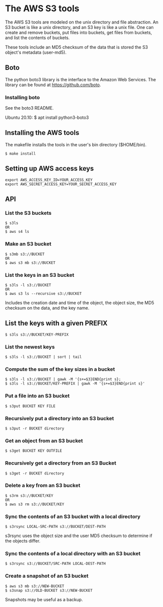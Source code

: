 # The AWS S3 tools
The AWS S3 tools are modeled on the unix directory and file abstraction.
An S3 bucket is like a unix directory, and an S3 key is like a unix file.
One can create and remove buckets, put files into buckets, get files from buckets, and list
the contents of buckets.

These tools include an MD5 checksum of the data that is stored the S3 object's metadata
(user-md5).

## Boto
The python boto3 library is the interface to the Amazon Web Services.
The library can be found at https://github.com/boto.

### Installing boto
See the boto3 README.

Ubuntu 20.10:
    $ apt install python3-boto3

## Installing the AWS tools
The makefile installs the tools in the user's bin directory ($HOME/bin).

    $ make install

## Setting up AWS access keys
    export AWS_ACCESS_KEY_ID=YOUR_ACCESS_KEY
    export AWS_SECRET_ACCESS_KEY=YOUR_SECRET_ACCESS_KEY

## API

### List the S3 buckets
    $ s3ls
    OR
    $ aws s4 ls

### Make an S3 bucket
    $ s3mb s3://BUCKET
    OR
    $ aws s3 mb s3://BUCKET

### List the keys in an S3 bucket
    $ s3ls -l s3://BUCKET
    OR
    $ aws s3 ls --recursive s3://BUCKET

Includes the creation date and time of the object, the object size, the MD5 checksum on the data, and the key name.

## List the keys with a given PREFIX
    $ s3ls s3://BUCKET/KEY-PREFIX

### List the newest keys
    $ s3ls -l s3://BUCKET | sort | tail

### Compute the sum of the key sizes in a bucket
    $ s3ls -l s3://BUCKET | gawk -M '{s+=$3}END{print s};
    $ s3ls -l s3://BUCKET/KEY-PREFIX | gawk -M '{s+=$3}END{print s}'

### Put a file into an S3 bucket
    $ s3put BUCKET KEY FILE

### Recursively put a directory into an S3 bucket
    $ s3put -r BUCKET directory

### Get an object from an S3 bucket
    $ s3get BUCKET KEY OUTFILE

### Recursively get a directory from an S3 Bucket
    $ s3get -r BUCKET directory

### Delete a key from an S3 bucket
    $ s3rm s3://BUCKET/KEY
    OR
    $ aws s3 rm s3://BUCKET/KEY

### Sync the contents of an S3 bucket with a local directory
    $ s3rsync LOCAL-SRC-PATH s3://BUCKET/DEST-PATH

s3rsync uses the object size and the user MD5 checksum to determine
if the objects differ.

### Sync the contents of a local directory with an S3 bucket
    $ s3rsync s3://BUCKET/SRC-PATH LOCAL-DEST-PATH

### Create a snapshot of an S3 bucket
    $ aws s3 mb s3://NEW-BUCKET
    $ s3snap s3://OLD-BUCKET s3://NEW-BUCKET

Snapshots may be useful as a backup.
